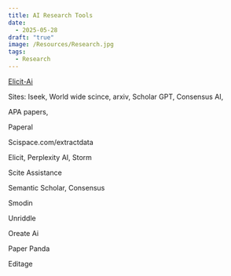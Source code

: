 ```yaml
---
title: AI Research Tools
date:
  - 2025-05-28
draft: "true"
image: /Resources/Research.jpg
tags:
  - Research
---
```

[Elicit-Ai](https://elicit.com/)


Sites: Iseek, World wide scince, arxiv,
Scholar GPT, Consensus AI,

APA papers,

Paperal

Scispace.com/extractdata

Elicit, Perplexity AI, Storm

Scite Assistance

Semantic Scholar, Consensus

Smodin

Unriddle

Oreate Ai

Paper Panda

Editage





